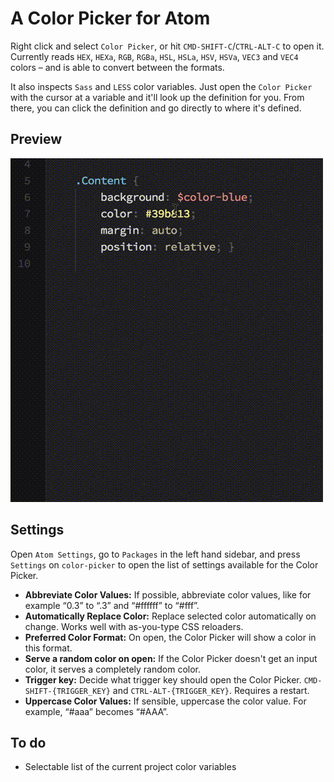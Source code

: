 # A Color Picker for Atom

Right click and select `Color Picker`, or hit `CMD-SHIFT-C`/`CTRL-ALT-C` to open it. Currently reads `HEX`, `HEXa`, `RGB`, `RGBa`, `HSL`, `HSLa`, `HSV`, `HSVa`, `VEC3` and `VEC4` colors – and is able to convert between the formats.

It also inspects `Sass` and `LESS` color variables. Just open the `Color Picker` with the cursor at a variable and it'll look up the definition for you. From there, you can click the definition and go directly to where it's defined.

## Preview

![Color Picker in action](preview.gif)

## Settings

Open `Atom Settings`, go to `Packages` in the left hand sidebar, and press `Settings` on `color-picker` to open the list of settings available for the Color Picker.

- **Abbreviate Color Values:** If possible, abbreviate color values, like for example “0.3” to “.3” and “#ffffff” to “#fff”.
- **Automatically Replace Color:** Replace selected color automatically on change. Works well with as-you-type CSS reloaders.
- **Preferred Color Format:** On open, the Color Picker will show a color in this format.
- **Serve a random color on open:** If the Color Picker doesn't get an input color, it serves a completely random color.
- **Trigger key:** Decide what trigger key should open the Color Picker. `CMD-SHIFT-{TRIGGER_KEY}` and `CTRL-ALT-{TRIGGER_KEY}`. Requires a restart.
- **Uppercase Color Values:** If sensible, uppercase the color value. For example, “#aaa” becomes “#AAA”.

## To do

- Selectable list of the current project color variables

